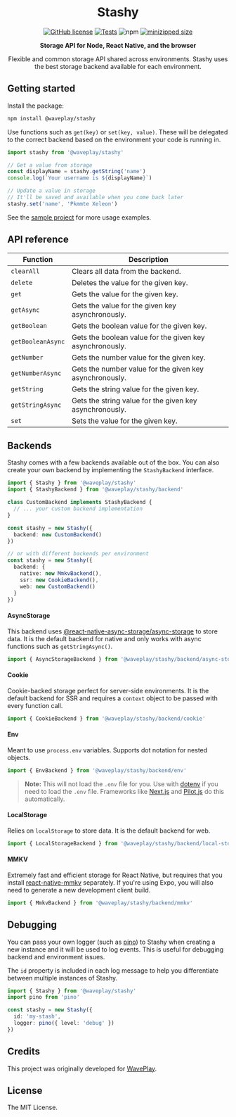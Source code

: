 <h1 align="center">Stashy</h1>

<div align="center">

[![GitHub license](https://img.shields.io/github/license/Wave-Play/stashy?style=flat)](https://github.com/Wave-Play/stashy/blob/main/LICENSE) [![Tests](https://github.com/Wave-Play/stashy/workflows/CI/badge.svg)](https://github.com/Wave-Play/stashy/actions) ![npm](https://img.shields.io/npm/v/@waveplay/stashy) [![minizipped size](https://badgen.net/bundlephobia/minzip/@waveplay/stashy)](https://bundlephobia.com/result?p=@waveplay/stashy)

**Storage API for Node, React Native, and the browser**

Flexible and common storage API shared across environments. Stashy uses the best storage backend available for each environment.

</div>

## Getting started

Install the package:

```bash
npm install @waveplay/stashy
```

Use functions such as `get(key)` or `set(key, value)`. These will be delegated to the correct backend based on the environment your code is running in. 

```ts
import stashy from '@waveplay/stashy'

// Get a value from storage
const displayName = stashy.getString('name')
console.log(`Your username is ${displayName}`)

// Update a value in storage
// It'll be saved and available when you come back later
stashy.set('name', 'Pkmmte Xeleon')
```

See the [sample project](https://github.com/Wave-Play/stashy/tree/master/examples/basic-example) for more usage examples.

## API reference

| Function          | Description                                              |
| ----------------- | -------------------------------------------------------- |
| `clearAll`        | Clears all data from the backend.                        |
| `delete`          | Deletes the value for the given key.                     |
| `get`             | Gets the value for the given key.                        |
| `getAsync`        | Gets the value for the given key asynchronously.         |
| `getBoolean`      | Gets the boolean value for the given key.                |
| `getBooleanAsync` | Gets the boolean value for the given key asynchronously. |
| `getNumber`       | Gets the number value for the given key.                 |
| `getNumberAsync`  | Gets the number value for the given key asynchronously.  |
| `getString`       | Gets the string value for the given key.                 |
| `getStringAsync`  | Gets the string value for the given key asynchronously.  |
| `set`             | Sets the value for the given key.                        |

## Backends

Stashy comes with a few backends available out of the box. You can also create your own backend by implementing the `StashyBackend` interface.

```ts
import { Stashy } from '@waveplay/stashy'
import { StashyBackend } from '@waveplay/stashy/backend'

class CustomBackend implements StashyBackend {
  // ... your custom backend implementation
}

const stashy = new Stashy({
  backend: new CustomBackend()
})

// or with different backends per environment
const stashy = new Stashy({
  backend: {
    native: new MmkvBackend(),
    ssr: new CookieBackend(),
    web: new CustomBackend()
  }
})
```

#### AsyncStorage

This backend uses [@react-native-async-storage/async-storage](https://github.com/react-native-async-storage/async-storage) to store data. It is the default backend for native and only works with async functions such as `getStringAsync()`.

```ts
import { AsyncStorageBackend } from '@waveplay/stashy/backend/async-storage'
```

#### Cookie

Cookie-backed storage perfect for server-side environments. It is the default backend for SSR and requires a `context` object to be passed with every function call.

```ts
import { CookieBackend } from '@waveplay/stashy/backend/cookie'
```

#### Env

Meant to use `process.env` variables. Supports dot notation for nested objects. 

```ts
import { EnvBackend } from '@waveplay/stashy/backend/env'
```

> **Note:** This will not load the `.env` file for you. Use with [dotenv](https://github.com/motdotla/dotenv) if you need to load the `.env` file. Frameworks like [Next.js](https://nextjs.org/) and [Pilot.js](https://github.com/Wave-Play/pilot/) do this automatically.

#### LocalStorage

Relies on `localStorage` to store data. It is the default backend for web.

```ts
import { LocalStorageBackend } from '@waveplay/stashy/backend/local-storage'
```

#### MMKV

Extremely fast and efficient storage for React Native, but requires that you install [react-native-mmkv](https://github.com/mrousavy/react-native-mmkv) separately. If you're using Expo, you will also need to generate a new development client build.

```ts
import { MmkvBackend } from '@waveplay/stashy/backend/mmkv'
```

## Debugging

You can pass your own logger (such as [pino](https://github.com/pinojs/pino)) to Stashy when creating a new instance and it will be used to log events. This is useful for debugging backend and environment issues. 

The `id` property is included in each log message to help you differentiate between multiple instances of Stashy.

```ts
import { Stashy } from '@waveplay/stashy'
import pino from 'pino'

const stashy = new Stashy({
  id: 'my-stash',
  logger: pino({ level: 'debug' })
})
```

## Credits

This project was originally developed for [WavePlay](https://waveplay.com).

## License

The MIT License.
